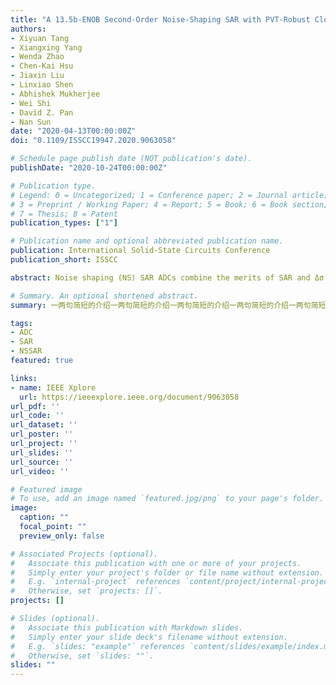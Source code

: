 ```yaml
---
title: "A 13.5b-ENOB Second-Order Noise-Shaping SAR with PVT-Robust Closed-Loop Dynamic Amplifier"
authors:
- Xiyuan Tang
- Xiangxing Yang
- Wenda Zhao
- Chen-Kai Hsu
- Jiaxin Liu
- Linxiao Shen
- Abhishek Mukherjee
- Wei Shi
- David Z. Pan
- Nan Sun
date: "2020-04-13T00:00:00Z"
doi: "0.1109/ISSCC19947.2020.9063058"

# Schedule page publish date (NOT publication's date).
publishDate: "2020-10-24T00:00:00Z"

# Publication type.
# Legend: 0 = Uncategorized; 1 = Conference paper; 2 = Journal article;
# 3 = Preprint / Working Paper; 4 = Report; 5 = Book; 6 = Book section;
# 7 = Thesis; 8 = Patent
publication_types: ["1"]

# Publication name and optional abbreviated publication name.
publication: International Solid-State Circuits Conference
publication_short: ISSCC

abstract: Noise shaping (NS) SAR ADCs combine the merits of SAR and Δσ ADCs, and can simultaneously achieve high power efficiency and high resolution. The key operation in an NS SAR is the residue integration. One way to implement it is to use a conventional closed-loop OTA [1]-[2]. It is robust against PVT variation and can realize a sharp noise transfer function (NTF), but it consumes static power and is does not scale easily. Another way is to use a passive filter [3]-[4]. It does not consume any static current, but its NTF is less aggressive. Moreover, because the gain of a passive filter is low, its suppression of the comparator noise is weak. An open-loop dynamic amplifier (DA) can be placed before the passive filter to reduce noise and power, but its gain varies with PVT [5]-[6]. To ensure stability, the NTF needs to be mild, which limits the NS performance [5], or background calibration has to be used, which increases the design complexity and requires a large number of samples to converge [6]. In addition, without complete settling, the gain of an open-loop DA is sensitive to timing error, e.g. clock jitter.

# Summary. An optional shortened abstract.
summary: 一两句简短的介绍一两句简短的介绍一两句简短的介绍一两句简短的介绍一两句简短的介绍一两句简短的介绍一两句简短的介绍一两句简短的介绍一两句简短的介绍一两句简短的介绍

tags:
- ADC
- SAR
- NSSAR
featured: true

links:
- name: IEEE Xplore
  url: https://ieeexplore.ieee.org/document/9063058
url_pdf: ''
url_code: ''
url_dataset: ''
url_poster: ''
url_project: ''
url_slides: ''
url_source: ''
url_video: ''

# Featured image
# To use, add an image named `featured.jpg/png` to your page's folder. 
image:
  caption: ""
  focal_point: ""
  preview_only: false

# Associated Projects (optional).
#   Associate this publication with one or more of your projects.
#   Simply enter your project's folder or file name without extension.
#   E.g. `internal-project` references `content/project/internal-project/index.md`.
#   Otherwise, set `projects: []`.
projects: []

# Slides (optional).
#   Associate this publication with Markdown slides.
#   Simply enter your slide deck's filename without extension.
#   E.g. `slides: "example"` references `content/slides/example/index.md`.
#   Otherwise, set `slides: ""`.
slides: ""
---
```

